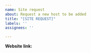 ```yaml
---
name: Site request
about: Request a new host to be added
title: "[SITE REQUEST]"
labels: ''
assignees: ''

---
```


<!--- Host name above as title -->
<!--- Please keep in mind that the host should have at least 15 novels (short stories do not count) also since reaching 100 supported sources the rate of which new site requests are fulfilled has slowed down and there is no guarantee when or if this new host will be added-->

**Website link:**
<!--- Please post a link to the new host -->
